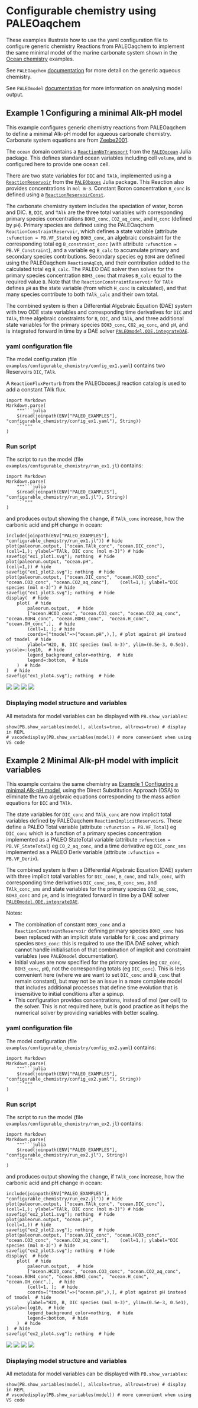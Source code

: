 # Configurable chemistry using PALEOaqchem

These examples illustrate how to use the yaml configuration file to configure generic chemistry Reactions from PALEOaqchem
to implement the same minimal model of the marine carbonate system shown in the [Ocean chemistry](@ref) examples.

See `PALEOaqchem` [documentation](https://paleotoolkit.github.io/PALEOaqchem.jl/) for more detail on the generic aqueous chemistry.

See `PALEOmodel` [documentation](https://paleotoolkit.github.io/PALEOmodel.jl/) for more information on analysing model output.

## Example 1 Configuring a minimal Alk-pH model

This example configures generic chemistry reactions from PALEOaqchem to define a minimal Alk-pH model for aqueous carbonate chemistry. Carbonate system equations are from [Zeebe2001](@cite).

The `ocean` domain contains a [`ReactionNoTransport`](https://paleotoolkit.github.io/PALEOocean.jl/dev/PALEOocean_Reactions/#PALEOocean.Ocean.OceanNoTransport.ReactionOceanNoTransport) from the [`PALEOocean`](https://github.com/PALEOtoolkit/PALEOocean.jl) Julia package.  This defines standard ocean variables including cell `volume`, and is configured here to provide one ocean cell.

There are two state variables for `DIC` and `TAlk`, implemented using a [`ReactionReservoir`](https://paleotoolkit.github.io/PALEOboxes.jl/stable/ReactionCatalog/#PALEOboxes.Reservoirs.ReactionReservoir) from the [`PALEOboxes`](https://github.com/PALEOtoolkit/PALEOboxes.jl) Julia package. This Reaction also provides concentrations in `mol m-3`.  Constant Boron concentration `B_conc` is defined using a [`ReactionReservoirConst`](https://paleotoolkit.github.io/PALEOboxes.jl/stable/ReactionCatalog/#PALEOboxes.Reservoirs.ReactionReservoirConst).

The carbonate chemistry system includes the speciation of water, boron and DIC. `B`, `DIC`, and `TAlk` are the three total variables with corresponding primary species concentrations `BOH3_conc`, `CO2_aq_conc`, and `H_conc` (defined by `pH`). Primary species are defined using the PALEOaqchem `ReactionConstraintReservoir`, which defines a state variable  (attribute `:vfunction = PB.VF_State`) eg `BOH3_conc`, an algebraic constraint for the corresponding total eg `B_constraint_conc` (with attribute `:vfunction = PB.VF_Constraint`), and a variable eg `B_calc` to accumulate primary and secondary species contributions. Secondary species eg `BOH4` are defined using the PALEOaqchem `ReactionAqEqb`, and their contribution added to the calculated total eg `B_calc`. The PALEO DAE solver then solves for the primary species concentration `BOH3_conc` that makes `B_calc` equal to the required value `B`. Note that the `ReactionConstraintReservoir` for `TAlk` defines `pH` as the state variable (from which `H_conc` is calculated), and that many species contribute to both `TAlk_calc` and their own total.
 
The combined system is then a Differential Algebraic Equation (DAE) system with two ODE state variables and corresponding time derivatives for `DIC` and `TAlk`, three algebraic constraints for `B`, `DIC`, and `TAlk`, and three additional state variables for the primary species `BOH3_conc`, `CO2_aq_conc`, and `pH`, and is integrated forward in time by a DAE solver [`PALEOmodel.ODE.integrateDAE`](https://paleotoolkit.github.io/PALEOmodel.jl/stable/PALEOmodelSolvers/#PALEOmodel.ODE.integrateDAE).


### yaml configuration file
The model configuration (file `examples/configurable_chemistry/config_ex1.yaml`) contains two Reservoirs `DIC`, `TAlk`.

A `ReactionFluxPerturb` from the PALEOboxes.jl reaction catalog is used to add a constant TAlk flux.

```@eval
import Markdown
Markdown.parse(
    """```julia
    $(read(joinpath(ENV["PALEO_EXAMPLES"], "configurable_chemistry/config_ex1.yaml"), String))
    ```"""
)
```

### Run script
The script to run the model (file `examples/configurable_chemistry/run_ex1.jl`) contains:
```@eval
import Markdown
Markdown.parse(
    """```julia
    $(read(joinpath(ENV["PALEO_EXAMPLES"], "configurable_chemistry/run_ex1.jl"), String))
    ```"""
)
```
and produces output showing the change, if `TAlk_conc` increase, how the carbonic acid and pH change in ocean:
```@example ex1
include(joinpath(ENV["PALEO_EXAMPLES"], "configurable_chemistry/run_ex1.jl")) # hide
plot(paleorun.output, ["ocean.TAlk_conc", "ocean.DIC_conc"],                                           (cell=1,); ylabel="TAlk, DIC conc (mol m-3)") # hide
savefig("ex1_plot1.svg"); nothing  # hide
plot(paleorun.output, "ocean.pH",                                                                      (cell=1,)) # hide
savefig("ex1_plot2.svg"); nothing  # hide
plot(paleorun.output, ["ocean.DIC_conc", "ocean.HCO3_conc", "ocean.CO3_conc", "ocean.CO2_aq_conc"],    (cell=1,); ylabel="DIC species (mol m-3)") # hide
savefig("ex1_plot3.svg"); nothing  # hide
display(  # hide
    plot(  # hide
        paleorun.output,   # hide
        ["ocean.HCO3_conc", "ocean.CO3_conc", "ocean.CO2_aq_conc", "ocean.BOH4_conc", "ocean.BOH3_conc",  "ocean.H_conc", "ocean.OH_conc",],  # hide
        (cell=1, ); # hide
        coords=["tmodel"=>("ocean.pH",),], # plot against pH instead of tmodel  # hide
        ylabel="H2O, B, DIC species (mol m-3)", ylim=(0.5e-3, 0.5e1), yscale=:log10,  # hide
        legend_background_color=nothing,  # hide
        legend=:bottom,  # hide
    )  # hide
)  # hide
savefig("ex1_plot4.svg"); nothing  # hide
```

![](ex1_plot1.svg)
![](ex1_plot2.svg)
![](ex1_plot3.svg)
![](ex1_plot4.svg)


### Displaying model structure and variables

All metadata for model variables can be displayed with `PB.show_variables`:
```@example ex1
show(PB.show_variables(model), allcols=true, allrows=true) # display in REPL
# vscodedisplay(PB.show_variables(model)) # more convenient when using VS code
```

## Example 2 Minimal Alk-pH model with implicit variables

This example contains the same chemistry as [Example 1 Configuring a minimal Alk-pH model](@ref), using the Direct Substitution Approach (DSA) to eliminate the two algebraic equations corresponding to the mass action equations for `DIC` and `TAlk`.

The state variables for `DIC_conc` and `TAlk_conc` are now implicit total variables defined by PALEOaqchem `ReactionImplicitReservoir`s. These define a PALEO Total variable  (attribute `:vfunction = PB.VF_Total`) eg `DIC_conc` which is a function of a primary species concentration implemented as a PALEO StateTotal variable (attribute `:vfunction = PB.VF_StateTotal`) eg `CO_2_aq_conc`, and a time derivative eg `DIC_conc_sms` implemented as a PALEO Deriv variable (attribute `:vfunction = PB.VF_Deriv`).
 
The combined system is then a Differential Algebraic Equation (DAE) system with three implicit total variables for `DIC_conc`, `B_conc`, and `TAlk_conc`, with corresponding time derivatives `DIC_conc_sms`, `B_conc_sms`, and `TAlk_conc_sms` and state variables for the primary species `CO2_aq_conc`, `BOH3_conc` and `pH`, and is integrated forward in time by a DAE solver [`PALEOmodel.ODE.integrateDAE`](https://paleotoolkit.github.io/PALEOmodel.jl/stable/PALEOmodelSolvers/#PALEOmodel.ODE.integrateDAE).

Notes:
- The combination of constant `BOH3_conc` and a `ReactionConstraintReservoir` defining primary species `BOH3_conc` has been replaced with an implicit state variable for `B_conc` and primary species `BOH3_conc`: this is required to use the IDA DAE solver, which cannot handle initialisation of that combination of implicit and constraint variables (see `PALEOmodel` documentation).
- Initial values are now specified for the primary species (eg `CO2_conc`, `BOH3_conc`, `pH`), not the corresponding totals (eg `DIC_conc`). This is less convenient here (where we are want to set `DIC_conc` and `B_conc` that remain constant), but may not be an issue in a more complete model that includes additional processes that define  time evolution that is insensitive to initial conditions after a spinup.
- This configuration provides concentrations, instead of mol (per cell) to the solver. This is not required here, but is good practice as it helps the numerical solver by providing variables with better scaling.


### yaml configuration file
The model configuration (file `examples/configurable_chemistry/config_ex2.yaml`) contains: 

```@eval
import Markdown
Markdown.parse(
    """```julia
    $(read(joinpath(ENV["PALEO_EXAMPLES"], "configurable_chemistry/config_ex2.yaml"), String))
    ```"""
)
```

### Run script
The script to run the model (file `examples/configurable_chemistry/run_ex2.jl`) contains:
```@eval
import Markdown
Markdown.parse(
    """```julia
    $(read(joinpath(ENV["PALEO_EXAMPLES"], "configurable_chemistry/run_ex2.jl"), String))
    ```"""
)
```
and produces output showing the change, if `TAlk_conc` increase, how the carbonic acid and pH change in ocean:
```@example ex2
include(joinpath(ENV["PALEO_EXAMPLES"], "configurable_chemistry/run_ex2.jl")) # hide
plot(paleorun.output, ["ocean.TAlk_conc", "ocean.DIC_conc"],                                           (cell=1,); ylabel="TAlk, DIC conc (mol m-3)") # hide
savefig("ex2_plot1.svg"); nothing  # hide
plot(paleorun.output, "ocean.pH",                                                                      (cell=1,)) # hide
savefig("ex2_plot2.svg"); nothing  # hide
plot(paleorun.output, ["ocean.DIC_conc", "ocean.HCO3_conc", "ocean.CO3_conc", "ocean.CO2_aq_conc"],    (cell=1,); ylabel="DIC species (mol m-3)") # hide
savefig("ex2_plot3.svg"); nothing  # hide
display(  # hide
    plot(  # hide
        paleorun.output,   # hide
        ["ocean.HCO3_conc", "ocean.CO3_conc", "ocean.CO2_aq_conc", "ocean.BOH4_conc", "ocean.BOH3_conc",  "ocean.H_conc", "ocean.OH_conc",],  # hide
        (cell=1, );  # hide
        coords=["tmodel"=>("ocean.pH",),], # plot against pH instead of tmodel  # hide
        ylabel="H2O, B, DIC species (mol m-3)", ylim=(0.5e-3, 0.5e1), yscale=:log10,  # hide
        legend_background_color=nothing,  # hide
        legend=:bottom,  # hide
    )  # hide
)  # hide
savefig("ex2_plot4.svg"); nothing  # hide
```

![](ex2_plot1.svg)
![](ex2_plot2.svg)
![](ex2_plot3.svg)
![](ex2_plot4.svg)


### Displaying model structure and variables

All metadata for model variables can be displayed with `PB.show_variables`:
```@example ex2
show(PB.show_variables(model), allcols=true, allrows=true) # display in REPL
# vscodedisplay(PB.show_variables(model)) # more convenient when using VS code
```

